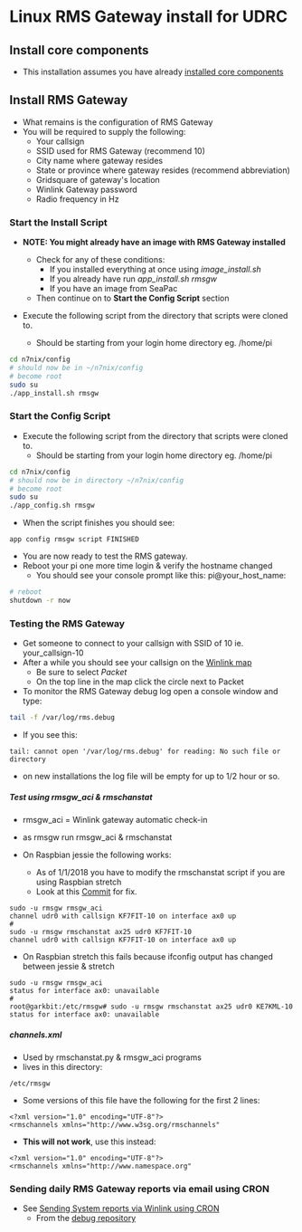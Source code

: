 # Linux RMS Gateway install for UDRC

## Install core components

* This installation assumes you have already [installed core components](https://github.com/nwdigitalradio/n7nix/blob/master/CORE_INSTALL.md)

## Install RMS Gateway

* What remains is the  configuration of RMS Gateway
* You will be required to supply the following:
  * Your callsign
  * SSID used for RMS Gateway (recommend 10)
  * City name where gateway resides
  * State or province where gateway resides (recommend abbreviation)
  * Gridsquare of gateway's location
  * Winlink Gateway password
  * Radio frequency in Hz

### Start the Install Script

* **NOTE: You might already have an image with RMS Gateway installed**
  * Check for any of these conditions:
    * If you installed everything at once using _image_install.sh_
    * If you already have run _app_install.sh rmsgw_
    * If you have an image from SeaPac
  * Then continue on to  __Start the Config Script__ section

* Execute the following script from the directory that scripts were cloned to.
  * Should be starting from your login home directory eg. /home/pi

```bash
cd n7nix/config
# should now be in ~/n7nix/config
# become root
sudo su
./app_install.sh rmsgw
```
### Start the Config Script

* Execute the following script from the directory that scripts were cloned to.
  * Should be starting from your login home directory eg. /home/pi

```bash
cd n7nix/config
# should now be in directory ~/n7nix/config
# become root
sudo su
./app_config.sh rmsgw
```

* When the script finishes you should see:
```
app config rmsgw script FINISHED
```
* You are now ready to test the RMS gateway.
* Reboot your pi one more time login & verify the hostname changed
  * You should see your console prompt like this: pi@your_host_name:

```bash
# reboot
shutdown -r now
```

### Testing the RMS Gateway
* Get someone to connect to your callsign with SSID of 10 ie. your_callsign-10
* After a while you should see your callsign on the [Winlink map](http://winlink.org/RMSChannels)
  * Be sure to select *Packet*
  * On the top line in the map click the circle next to Packet
* To monitor the RMS Gateway debug log open a console window and type:
```bash
tail -f /var/log/rms.debug
```
* If you see this:
```
tail: cannot open '/var/log/rms.debug' for reading: No such file or directory
```
* on new installations the log file will be empty for up to 1/2 hour or so.

##### Test using rmsgw_aci & rmschanstat
* rmsgw_aci = Winlink gateway automatic check-in
* as rmsgw run rmsgw_aci & rmschanstat

* On Raspbian jessie the following works:
  * As of 1/1/2018 you have to modify the rmschanstat script if you are using Raspbian stretch
  * Look at this [Commit](https://github.com/nwdigitalradio/rmsgw/commit/b24c1a30e56326eb6edf868c86efe9ff4a8b7a25) for fix.
```
sudo -u rmsgw rmsgw_aci
channel udr0 with callsign KF7FIT-10 on interface ax0 up
#
sudo -u rmsgw rmschanstat ax25 udr0 KF7FIT-10
channel udr0 with callsign KF7FIT-10 on interface ax0 up
```
* On Raspbian stretch this fails because ifconfig output has changed between jessie & stretch

```
sudo -u rmsgw rmsgw_aci
status for interface ax0: unavailable
#
root@garkbit:/etc/rmsgw# sudo -u rmsgw rmschanstat ax25 udr0 KE7KML-10
status for interface ax0: unavailable
```
##### channels.xml #####
* Used by rmschanstat.py & rmsgw_aci programs
* lives in this directory:
```
/etc/rmsgw
```
* Some versions of this file have the following for the first 2 lines:
```
<?xml version="1.0" encoding="UTF-8"?>
<rmschannels xmlns="http://www.w3sg.org/rmschannels"
```
* __This will not work__, use this instead:
```
<?xml version="1.0" encoding="UTF-8"?>
<rmschannels xmlns="http://www.namespace.org"
```
### Sending daily RMS Gateway reports via email using CRON

* See [Sending System reports via Winlink using CRON](https://github.com/nwdigitalradio/n7nix/blob/master/debug/MAILSYSREPORT.md)
  * From the [debug repository](https://github.com/nwdigitalradio/n7nix/tree/master/debug)
